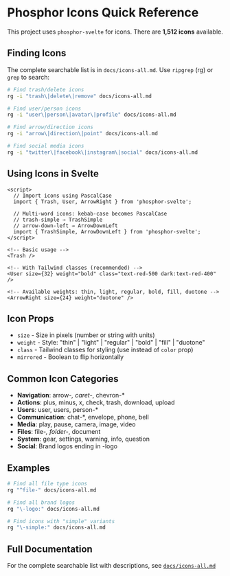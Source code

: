 # Phosphor Icons Quick Reference

This project uses `phosphor-svelte` for icons. There are **1,512 icons** available.

## Finding Icons

The complete searchable list is in `docs/icons-all.md`. Use `ripgrep` (rg) or `grep` to search:

```bash
# Find trash/delete icons
rg -i "trash\|delete\|remove" docs/icons-all.md

# Find user/person icons  
rg -i "user\|person\|avatar\|profile" docs/icons-all.md

# Find arrow/direction icons
rg -i "arrow\|direction\|point" docs/icons-all.md

# Find social media icons
rg -i "twitter\|facebook\|instagram\|social" docs/icons-all.md
```

## Using Icons in Svelte

```svelte
<script>
  // Import icons using PascalCase
  import { Trash, User, ArrowRight } from 'phosphor-svelte';
  
  // Multi-word icons: kebab-case becomes PascalCase
  // trash-simple → TrashSimple
  // arrow-down-left → ArrowDownLeft
  import { TrashSimple, ArrowDownLeft } from 'phosphor-svelte';
</script>

<!-- Basic usage -->
<Trash />

<!-- With Tailwind classes (recommended) -->
<User size={32} weight="bold" class="text-red-500 dark:text-red-400" />

<!-- Available weights: thin, light, regular, bold, fill, duotone -->
<ArrowRight size={24} weight="duotone" />
```

## Icon Props

- `size` - Size in pixels (number or string with units)
- `weight` - Style: "thin" | "light" | "regular" | "bold" | "fill" | "duotone"  
- `class` - Tailwind classes for styling (use instead of `color` prop)
- `mirrored` - Boolean to flip horizontally

## Common Icon Categories

- **Navigation**: arrow-*, caret-*, chevron-*
- **Actions**: plus, minus, x, check, trash, download, upload
- **Users**: user, users, person-*
- **Communication**: chat-*, envelope, phone, bell
- **Media**: play, pause, camera, image, video
- **Files**: file-*, folder-*, document
- **System**: gear, settings, warning, info, question
- **Social**: Brand logos ending in -logo

## Examples

```bash
# Find all file type icons
rg "^file-" docs/icons-all.md

# Find all brand logos
rg "\-logo:" docs/icons-all.md

# Find icons with "simple" variants
rg "\-simple:" docs/icons-all.md
```

## Full Documentation

For the complete searchable list with descriptions, see [`docs/icons-all.md`](./icons-all.md)
